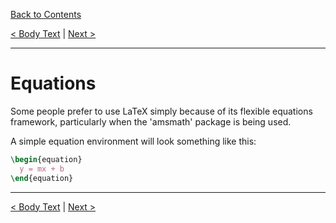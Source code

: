 [Back to Contents](../CONTENTS.md)

[< Body Text](BodyText.md) | [Next >]()

---

# Equations #

Some people prefer to use LaTeX simply because of its flexible equations framework, particularly when the 'amsmath' package is being used.

A simple equation environment will look something like this:

```latex
\begin{equation}
  y = mx + b
\end{equation}
```

---

[< Body Text](BodyText.md) | [Next >]()
